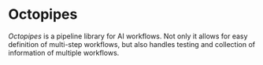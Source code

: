 # Octopipes
*Octopipes* is a pipeline library for AI workflows. Not only it allows
for easy definition of multi-step workflows, but also handles testing
and collection of information of multiple workflows.
